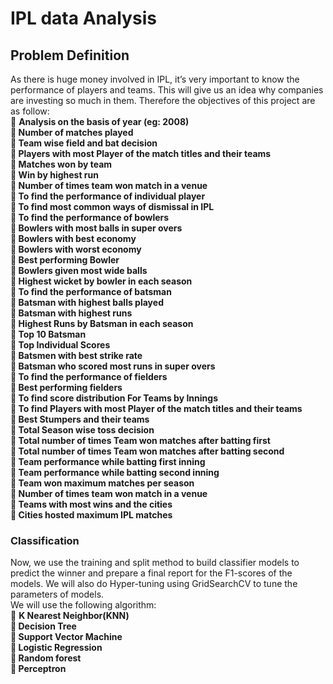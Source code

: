 # IPL data Analysis


## Problem Definition
As there is huge money involved in IPL, it’s very important to know the performance of players and
teams. This will give us an idea why companies are investing so much in them. Therefore the
objectives of this project are as follow:\
 **Analysis on the basis of year (eg: 2008)\
 Number of matches played\
 Team wise field and bat decision\
 Players with most Player of the match titles and their teams\
 Matches won by team\
 Win by highest run\
 Number of times team won match in a venue\
 To find the performance of individual player\
 To find most common ways of dismissal in IPL\
 To find the performance of bowlers\
 Bowlers with most balls in super overs\
 Bowlers with best economy\
 Bowlers with worst economy\
 Best performing Bowler\
 Bowlers given most wide balls\
 Highest wicket by bowler in each season\
 To find the performance of batsman\
 Batsman with highest balls played\
 Batsman with highest runs\
 Highest Runs by Batsman in each season\
 Top 10 Batsman\
 Top Individual Scores\
 Batsmen with best strike rate\
 Batsman who scored most runs in super overs\
 To find the performance of fielders\
 Best performing fielders\
 To find score distribution For Teams by Innings\
 To find Players with most Player of the match titles and their teams\
 Best Stumpers and their teams\
 Total Season wise toss decision\
 Total number of times Team won matches after batting first\
 Total number of times Team won matches after batting second\
 Team performance while batting first inning\
 Team performance while batting second inning\
 Team won maximum matches per season\
 Number of times team won match in a venue\
 Teams with most wins and the cities\
 Cities hosted maximum IPL matches**

### Classification
Now, we use the training and split method to build classifier models to predict the winner
and prepare a final report for the F1-scores of the models. We will also do Hyper-tuning
using GridSearchCV to tune the parameters of models.\
We will use the following algorithm:\
 **K Nearest Neighbor(KNN)\
 Decision Tree\
 Support Vector Machine\
 Logistic Regression\
 Random forest\
 Perceptron**
